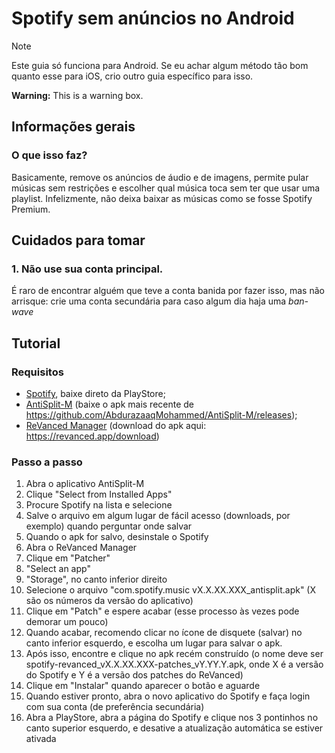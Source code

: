 # Spotify sem anúncios no Android

> [!NOTE]
> Este guia só funciona para Android. Se eu achar algum método tão bom quanto esse para iOS, crio outro guia específico para isso.
>
> <div class="warning">
>  <strong>Warning:</strong> This is a warning box.
> </div>

## Informações gerais

### O que isso faz?

Basicamente, remove os anúncios de áudio e de imagens, permite pular músicas sem restrições e escolher qual música toca sem ter que usar uma playlist.
Infelizmente, não deixa baixar as músicas como se fosse Spotify Premium.

## Cuidados para tomar

### 1. Não use sua conta principal.
É raro de encontrar alguém que teve a conta banida por fazer isso, mas não arrisque: crie uma conta secundária para caso algum dia haja uma *ban-wave*

## Tutorial

### Requisitos

* [Spotify](https://play.google.com/store/apps/details?id=com.spotify.music), baixe direto da PlayStore;
* [AntiSplit-M](https://github.com/AbdurazaaqMohammed/AntiSplit-M) (baixe o apk mais recente de https://github.com/AbdurazaaqMohammed/AntiSplit-M/releases);
* [ReVanced Manager](https://revanced.app/) (download do apk aqui: https://revanced.app/download)

### Passo a passo

1. Abra o aplicativo AntiSplit-M
2. Clique "Select from Installed Apps"
3. Procure Spotify na lista e selecione
4. Salve o arquivo em algum lugar de fácil acesso (downloads, por exemplo) quando perguntar onde salvar
5. Quando o apk for salvo, desinstale o Spotify
6. Abra o ReVanced Manager
7. Clique em "Patcher"
8. "Select an app"
9. "Storage", no canto inferior direito
10. Selecione o arquivo "com.spotify.music vX.X.XX.XXX_antisplit.apk" (X são os números da versão do aplicativo)
11. Clique em "Patch" e espere acabar (esse processo às vezes pode demorar um pouco)
12. Quando acabar, recomendo clicar no ícone de disquete (salvar) no canto inferior esquerdo, e escolha um lugar para salvar o apk.
13. Após isso, encontre e clique no apk recém construído (o nome deve ser spotify-revanced_vX.X.XX.XXX-patches_vY.YY.Y.apk, onde X é a versão do Spotify e Y é a versão dos patches do ReVanced)
14. Clique em "Instalar" quando aparecer o botão e aguarde
15. Quando estiver pronto, abra o novo aplicativo do Spotify e faça login com sua conta (de preferência secundária)
16. Abra a PlayStore, abra a página do Spotify e clique nos 3 pontinhos no canto superior esquerdo, e desative a atualização automática se estiver ativada
